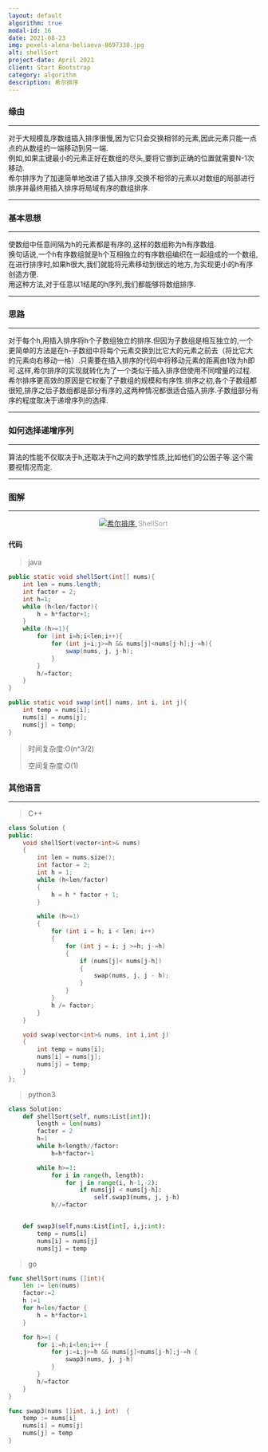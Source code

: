 ```yaml
---
layout: default
algorithm: true
modal-id: 16
date: 2021-08-23
img: pexels-alena-beliaeva-8697338.jpg
alt: shellSort
project-date: April 2021
client: Start Bootstrap
category: algorithm
description: 希尔排序
---
```

### 缘由
- - -

对于大规模乱序数组插入排序很慢,因为它只会交换相邻的元素,因此元素只能一点点的从数组的一端移动到另一端.  
例如,如果主键最小的元素正好在数组的尽头,要将它挪到正确的位置就需要N-1次移动.  
希尔排序为了加速简单地改进了插入排序,交换不相邻的元素以对数组的局部进行排序并最终用插入排序将局域有序的数组排序.

- - -

### 基本思想
- - -
使数组中任意间隔为h的元素都是有序的,这样的数组称为h有序数组.  
换句话说,一个h有序数组就是h个互相独立的有序数组编织在一起组成的一个数组,在进行排序时,如果h很大,我们就能将元素移动到很远的地方,为实现更小的h有序创造方便.  
用这种方法,对于任意以1结尾的h序列,我们都能够将数组排序.
- - -

### 思路
- - -
对于每个h,用插入排序将h个子数组独立的排序.但因为子数组是相互独立的,一个更简单的方法是在h-子数组中将每个元素交换到比它大的元素之前去（将比它大的元素向右移动一格）.只需要在插入排序的代码中将移动元素的距离由1改为h即可.这样,希尔排序的实现就转化为了一个类似于插入排序但使用不同增量的过程.  
希尔排序更高效的原因是它权衡了子数组的规模和有序性.排序之初,各个子数组都很短,排序之后子数组都是部分有序的,这两种情况都很适合插入排序.子数组部分有序的程度取决于递增序列的选择.
- - -


### 如何选择递增序列
- - -
算法的性能不仅取决于h,还取决于h之间的数学性质,比如他们的公因子等.这个需要视情况而定.
- - -

### 图解
- - -
<center>
    <a href="https://cdn.jsdelivr.net/gh/BiggerYellow/BiggerYellow.github.io/img/algorithm/shellSort/shellSort.jpg">
    <img style="border-radius: 0.3125em;
    box-shadow: 0 2px 4px 0 rgba(34,36,38,.12),0 2px 10px 0 rgba(34,36,38,.08);" class="img-responsive img-centered" alt="希尔排序"
    src="https://cdn.jsdelivr.net/gh/BiggerYellow/BiggerYellow.github.io/img/algorithm/shellSort/shellSort.jpg">
    <div style="color:orange; border-bottom: 1px solid #d9d9d9;
    display: inline-block;
    color: #999;
    padding: 2px;">ShellSort</div>
    </a>
</center>

#### 代码
>java

``` java
public static void shellSort(int[] nums){
    int len = nums.length;
    int factor = 2;
    int h=1;
    while (h<len/factor){
        h = h*factor+1;
    }
    while (h>=1){
        for (int i=h;i<len;i++){
            for (int j=i;j>=h && nums[j]<nums[j-h];j-=h){
                swap(nums, j, j-h);
            }
        }
        h/=factor;
    }
}

public static void swap(int[] nums, int i, int j){
    int temp = nums[i];
    nums[i] = nums[j];
    nums[j] = temp;
}
```

> 时间复杂度:O(n^3/2)
>
> 空间复杂度:O(1)



### 其他语言
- - -
> C++

``` cpp
class Solution {
public:
	void shellSort(vector<int>& nums)
	{
		int len = nums.size();
		int factor = 2;
		int h = 1;
		while (h<len/factor)
		{
			h = h * factor + 1;
		}

		while (h>=1)
		{
			for (int i = h; i < len; i++)
			{
				for (int j = i; j >=h; j-=h)
				{
					if (nums[j]< nums[j-h])
					{
						swap(nums, j, j - h);
					}
				}
			}
			h /= factor;
		}
	}

	void swap(vector<int>& nums, int i,int j) 
	{
		int temp = nums[i];
		nums[i] = nums[j];
		nums[j] = temp;
	}
};
```
> python3

``` python
class Solution:
    def shellSort(self, nums:List[int]):
        length = len(nums)
        factor = 2
        h=1
        while h<length//factor:
            h=h*factor+1

        while h>=1:
            for i in range(h, length):
                for j in range(i, h-1,-2):
                    if nums[j] < nums[j-h]:
                        self.swap3(nums, j, j-h)
            h//=factor


    def swap3(self,nums:List[int], i,j:int):
        temp = nums[i]
        nums[i] = nums[j]
        nums[j] = temp
```
> go

``` go
func shellSort(nums []int){
	len := len(nums)
	factor:=2
	h :=1
	for h<len/factor {
		h = h*factor+1
	}

	for h>=1 {
		for i:=h;i<len;i++ {
			for j:=i;j>=h && nums[j]<nums[j-h];j-=h {
				swap3(nums, j, j-h)
			}
		}
		h/=factor
	}
}

func swap3(nums []int, i,j int)  {
	temp := nums[i]
	nums[i] = nums[j]
	nums[j] = temp
}
```